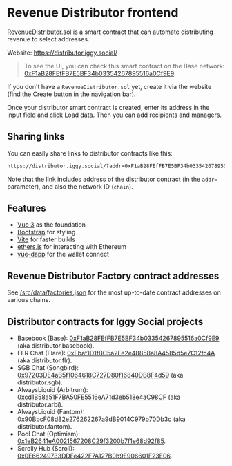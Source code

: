 # Revenue Distributor frontend

[RevenueDistributor.sol](https://github.com/iggy-social/iggy-contracts/blob/main/contracts/distributor/RevenueDistributor.sol) is a smart contract that can automate distributing revenue to select addresses.

Website: https://distributor.iggy.social/ 

> To see the UI, you can check this smart contract on the Base network: [0xF1aB28FEfFB7E5BF34b03354267895516a0Cf9E9](https://distributor.iggy.social/?addr=0xF1aB28FEfFB7E5BF34b03354267895516a0Cf9E9&chain=8453).

If you don't have a `RevenueDistributor.sol` yet, create it via the website (find the Create button in the navigation bar).

Once your distributor smart contract is created, enter its address in the input field and click Load data. Then you can add recipients and managers.

## Sharing links

You can easily share links to distributor contracts like this:

```bash
https://distributor.iggy.social/?addr=0xF1aB28FEfFB7E5BF34b03354267895516a0Cf9E9&chain=8453
```

Note that the link includes address of the distributor contract (in the `addr=` parameter), and also the network ID (`chain`).

## Features
- [Vue 3](https://v3.vuejs.org/guide/introduction.html#what-is-vue-js) as the foundation
- [Bootstrap](https://getbootstrap.com/) for styling
- [Vite](https://vitejs.dev/guide/) for faster builds
- [ethers.js](https://docs.ethers.io/v5/) for interacting with Ethereum
- [vue-dapp](https://github.com/chnejohnson/vue-dapp) for the wallet connect

## Revenue Distributor Factory contract addresses

See [/src/data/factories.json](https://github.com/iggy-social/revenue-distributor-frontend/blob/main/src/data/factories.json) for the most up-to-date contract addresses on various chains.

## Distributor contracts for Iggy Social projects

- Basebook (Base): [0xF1aB28FEfFB7E5BF34b03354267895516a0Cf9E9](https://distributor.iggy.social/?addr=0xF1aB28FEfFB7E5BF34b03354267895516a0Cf9E9&chain=8453) (aka distributor.basebook).
- FLR Chat (Flare): [0xFbaf1D1fBC5a2Fe2e48858a8A4585d5e7C12fc4A](https://distributor.iggy.social/?addr=0xFbaf1D1fBC5a2Fe2e48858a8A4585d5e7C12fc4A&chain=14) (aka distributor.flr).
- SGB Chat (Songbird): [0x97203DE4aB5f1064618C727D80f16840DB8F4d59](https://distributor.iggy.social/?addr=0x97203DE4aB5f1064618C727D80f16840DB8F4d59&chain=19) (aka distributor.sgb).
- AlwaysLiquid (Arbitrum): [0xcd1B58a51F7BA50FE5516eA71d3eb518e4aC98CF](https://distributor.iggy.social/?addr=0xcd1B58a51F7BA50FE5516eA71d3eb518e4aC98CF&chain=42161) (aka distributor.arbi).
- AlwaysLiquid (Fantom): [0x90BbcF08d82e276262267a9dB9014C979b70Db3c](https://distributor.iggy.social/?addr=0x90BbcF08d82e276262267a9dB9014C979b70Db3c&chain=250) (aka distributor.fantom).
- Pool Chat (Optimism): [0x1eB2641eA0021567208C29f3200b7f1e68d92f85](https://distributor.iggy.social/?addr=0x1eB2641eA0021567208C29f3200b7f1e68d92f85&chain=10).
- Scrolly Hub (Scroll): [0x0E66249733DDFe422F7A127B0b9E906601F23E06](https://distributor.iggy.social/?addr=0x0E66249733DDFe422F7A127B0b9E906601F23E06&chain=534352).
